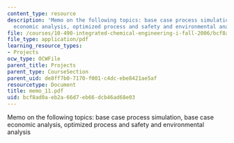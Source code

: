 ```yaml
---
content_type: resource
description: 'Memo on the following topics: base case process simulation, base case
  economic analysis, optimized process and safety and environmental analysis'
file: /courses/10-490-integrated-chemical-engineering-i-fall-2006/bcf8ad0aeb2a66d7eb66dcb46ad68e03_memo_11.pdf
file_type: application/pdf
learning_resource_types:
- Projects
ocw_type: OCWFile
parent_title: Projects
parent_type: CourseSection
parent_uid: de8ff7b0-7170-f001-c4dc-ebe8421ae5af
resourcetype: Document
title: memo_11.pdf
uid: bcf8ad0a-eb2a-66d7-eb66-dcb46ad68e03
---
```

Memo on the following topics: base case process simulation, base case economic analysis, optimized process and safety and environmental analysis


